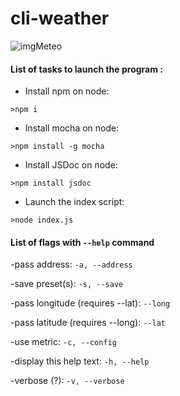 # cli-weather
<img alt="imgMeteo" src="http://icons.iconarchive.com/icons/oxygen-icons.org/oxygen/256/Status-weather-showers-day-icon.png">
 
 #### List of tasks to launch the program :
 
 - Install  npm on node: 
 
  ```
 >npm i
 ```
 - Install  mocha on node: 
 
  ```
 >npm install -g mocha
 ```
 - Install  JSDoc on node: 
 
  ```
 >npm install jsdoc
 ```
 - Launch the index script:
 
  ```
 >node index.js 
 ```
 
  
 #### List of flags with ```--help``` command 
 -pass address: 
 ```-a, --address ```
 
 -save preset(s): 
 ```-s, --save ```
 
 -pass longitude (requires --lat): 
 ```--long ```
 
 -pass latitude (requires --long): 
 ```--lat ```
 
 -use metric: 
 ```-c, --config ```
 
 -display this help text: 
 ```-h, --help ```
 
 -verbose (?): 
 ```-v, --verbose ```

